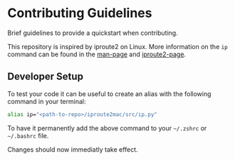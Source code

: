 # Contributing Guidelines
Brief guidelines to provide a quickstart when contributing. 

This repository is inspired by iproute2 on Linux. More information on the `ip` command can be found in the [man-page](https://man7.org/linux/man-pages/man8/ip.8.html) and [iproute2-page](http://www.policyrouting.org/iproute2.doc.html).

## Developer Setup
To test your code it can be useful to create an alias with the following command in your terminal:
```bash
alias ip="<path-to-repo>/iproute2mac/src/ip.py"
```
To have it permanently add the above command to your `~/.zshrc` or `~/.bashrc` file.

Changes should now immediatly take effect. 